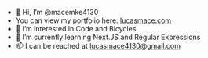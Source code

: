 - 👋 Hi, I’m @macemke4130
- You can view my portfolio here: [lucasmace.com](http://www.lucasmace.com/)
- 👀 I’m interested in Code and Bicycles
- 🌱 I’m currently learning Next.JS and Regular Expressions
- 📫 I can be reached at lucasmace4130@gmail.com
